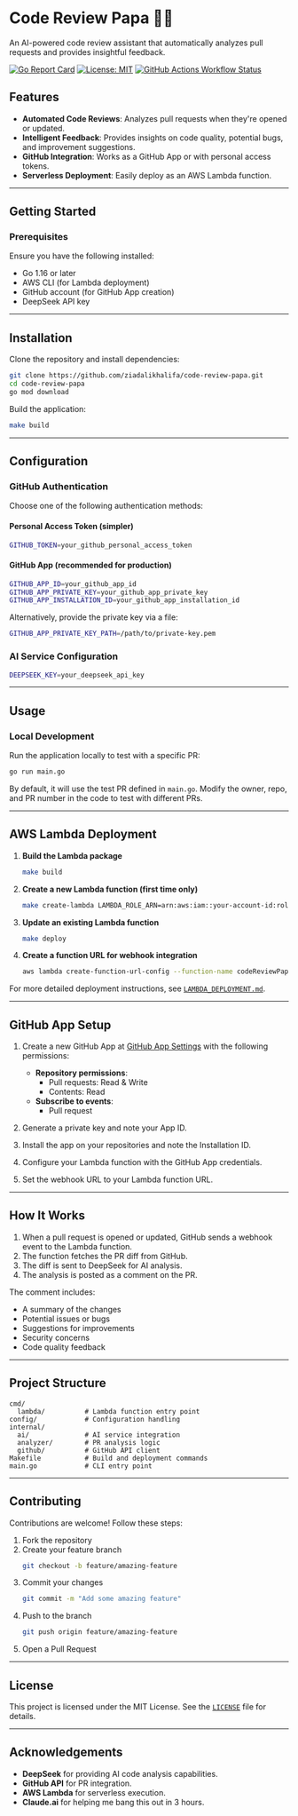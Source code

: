 # Code Review Papa 🧙‍♂️

An AI-powered code review assistant that automatically analyzes pull requests and provides insightful feedback.


[![Go Report Card](https://goreportcard.com/badge/github.com/ziadalikhalifa/code-review-papa)](https://goreportcard.com/report/github.com/ziadalikhalifa/code-review-papa)
[![License: MIT](https://img.shields.io/badge/License-MIT-yellow.svg)](https://opensource.org/licenses/MIT)
[![GitHub Actions Workflow Status](https://github.com/ziadalikhalifa/code-review-papa/actions/workflows/build_and_deploy.yml/badge.svg)](https://github.com/ziadalikhalifa/code-review-papa/actions/workflows/build_and_deploy.yml)

## Features

- **Automated Code Reviews**: Analyzes pull requests when they're opened or updated.  
- **Intelligent Feedback**: Provides insights on code quality, potential bugs, and improvement suggestions.  
- **GitHub Integration**: Works as a GitHub App or with personal access tokens.  
- **Serverless Deployment**: Easily deploy as an AWS Lambda function.  

---

## Getting Started

### Prerequisites

Ensure you have the following installed:

- Go 1.16 or later  
- AWS CLI (for Lambda deployment)  
- GitHub account (for GitHub App creation)  
- DeepSeek API key  

---

## Installation

Clone the repository and install dependencies:

```sh
git clone https://github.com/ziadalikhalifa/code-review-papa.git
cd code-review-papa
go mod download
```

Build the application:

```sh
make build
```

---

## Configuration

### GitHub Authentication

Choose one of the following authentication methods:

#### **Personal Access Token (simpler)**  
```sh
GITHUB_TOKEN=your_github_personal_access_token
```

#### **GitHub App (recommended for production)**  
```sh
GITHUB_APP_ID=your_github_app_id
GITHUB_APP_PRIVATE_KEY=your_github_app_private_key
GITHUB_APP_INSTALLATION_ID=your_github_app_installation_id
```
Alternatively, provide the private key via a file:  
```sh
GITHUB_APP_PRIVATE_KEY_PATH=/path/to/private-key.pem
```

### AI Service Configuration

```sh
DEEPSEEK_KEY=your_deepseek_api_key
```

---

## Usage

### Local Development

Run the application locally to test with a specific PR:

```sh
go run main.go
```

By default, it will use the test PR defined in `main.go`. Modify the owner, repo, and PR number in the code to test with different PRs.

---

## AWS Lambda Deployment

1. **Build the Lambda package**  
   ```sh
   make build
   ```
   
2. **Create a new Lambda function (first time only)**  
   ```sh
   make create-lambda LAMBDA_ROLE_ARN=arn:aws:iam::your-account-id:role/your-lambda-role
   ```

3. **Update an existing Lambda function**  
   ```sh
   make deploy
   ```

4. **Create a function URL for webhook integration**  
   ```sh
   aws lambda create-function-url-config --function-name codeReviewPapa --auth-type NONE --region us-east-1
   ```

For more detailed deployment instructions, see [`LAMBDA_DEPLOYMENT.md`](LAMBDA_DEPLOYMENT.md).

---

## GitHub App Setup

1. Create a new GitHub App at [GitHub App Settings](https://github.com/settings/apps/new) with the following permissions:

   - **Repository permissions**:
     - Pull requests: Read & Write  
     - Contents: Read  
   - **Subscribe to events**:
     - Pull request  

2. Generate a private key and note your App ID.  
3. Install the app on your repositories and note the Installation ID.  
4. Configure your Lambda function with the GitHub App credentials.  
5. Set the webhook URL to your Lambda function URL.  

---

## How It Works

1. When a pull request is opened or updated, GitHub sends a webhook event to the Lambda function.  
2. The function fetches the PR diff from GitHub.  
3. The diff is sent to DeepSeek for AI analysis.  
4. The analysis is posted as a comment on the PR.

The comment includes:

- A summary of the changes  
- Potential issues or bugs  
- Suggestions for improvements  
- Security concerns  
- Code quality feedback  

---

## Project Structure

```
cmd/
  lambda/          # Lambda function entry point
config/            # Configuration handling
internal/
  ai/              # AI service integration
  analyzer/        # PR analysis logic
  github/          # GitHub API client
Makefile           # Build and deployment commands
main.go            # CLI entry point
```

---

## Contributing

Contributions are welcome! Follow these steps:

1. Fork the repository  
2. Create your feature branch  
   ```sh
   git checkout -b feature/amazing-feature
   ```
3. Commit your changes  
   ```sh
   git commit -m "Add some amazing feature"
   ```
4. Push to the branch  
   ```sh
   git push origin feature/amazing-feature
   ```
5. Open a Pull Request  

---

## License

This project is licensed under the MIT License. See the [`LICENSE`](LICENSE) file for details.

---

## Acknowledgements

- **DeepSeek** for providing AI code analysis capabilities.  
- **GitHub API** for PR integration.  
- **AWS Lambda** for serverless execution.  
- **Claude.ai** for helping me bang this out in 3 hours.


